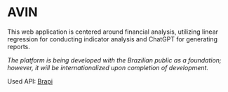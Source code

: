 # AVIN

This web application is centered around financial analysis, utilizing linear regression for conducting indicator analysis and ChatGPT for generating reports.

*The platform is being developed with the Brazilian public as a foundation; however, it will be internationalized upon completion of development.*

Used API: [Brapi](https://brapi.dev/)
